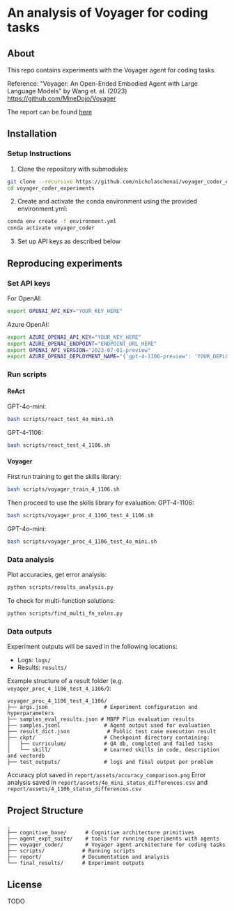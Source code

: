 # An analysis of Voyager for coding tasks

## About
This repo contains experiments with the Voyager agent for coding tasks.

Reference: "Voyager: An Open-Ended Embodied Agent with Large Language Models" by
Wang et. al. (2023) https://github.com/MineDojo/Voyager

The report can be found [here](report/README.md)

## Installation

### Setup Instructions
1. Clone the repository with submodules:
```bash
git clone --recursive https://github.com/nicholaschenai/voyager_coder_experiments.git
cd voyager_coder_experiments
```

2. Create and activate the conda environment using the provided environment.yml:
```bash
conda env create -f environment.yml
conda activate voyager_coder
```

3. Set up API keys as described below

## Reproducing experiments
### Set API keys
For OpenAI:
```bash
export OPENAI_API_KEY="YOUR_KEY_HERE"
```

Azure OpenAI:
```bash
export AZURE_OPENAI_API_KEY="YOUR_KEY_HERE"
export AZURE_OPENAI_ENDPOINT="ENDPOINT_URL_HERE"
export OPENAI_API_VERSION="2023-07-01-preview"
export AZURE_OPENAI_DEPLOYMENT_NAME="{'gpt-4-1106-preview': 'YOUR_DEPLOYMENT_NAME_HERE', 'gpt-4o-mini-2024-07-18': 'YOUR_DEPLOYMENT_NAME_HERE'}"
```

### Run scripts
#### ReAct
GPT-4o-mini:
```bash
bash scripts/react_test_4o_mini.sh
```

GPT-4-1106:
```bash
bash scripts/react_test_4_1106.sh
```

#### Voyager

First run training to get the skills library:
```bash
bash scripts/voyager_train_4_1106.sh
```

Then proceed to use the skills library for evaluation:
GPT-4-1106:
```bash
bash scripts/voyager_proc_4_1106_test_4_1106.sh
```

GPT-4o-mini:
```bash
bash scripts/voyager_proc_4_1106_test_4o_mini.sh
```

### Data analysis
Plot accuracies, get error analysis:
```bash
python scripts/results_analysis.py
```

To check for multi-function solutions:
```bash
python scripts/find_multi_fn_solns.py
```

### Data outputs
Experiment outputs will be saved in the following locations:
- Logs: `logs/`
- Results: `results/`

Example structure of a result folder (e.g. `voyager_proc_4_1106_test_4_1106/`):
```
voyager_proc_4_1106_test_4_1106/
├── args.json                  # Experiment configuration and hyperparameters
├── samples_eval_results.json # MBPP Plus evaluation results
├── samples.jsonl              # Agent output used for evaluation
├── result_dict.json            # Public test case execution result
├── ckpt/                      # Checkpoint directory containing:
│   ├── curriculum/            # QA db, completed and failed tasks
│   └── skill/                 # Learned skills in code, description and vectordb
├── test_outputs/              # logs and final output per problem
```

Accuracy plot saved in `report/assets/accuracy_comparison.png`
Error analysis saved in `report/assets/4o_mini_status_differences.csv` and `report/assets/4_1106_status_differences.csv`

## Project Structure
```
.
├── cognitive_base/      # Cognitive architecture primitives
├── agent_expt_suite/    # tools for running experiments with agents
├── voyager_coder/       # Voyager agent architecture for coding tasks
├── scripts/            # Running scripts
├── report/             # Documentation and analysis
└── final_results/      # Experiment outputs
```


## License
TODO